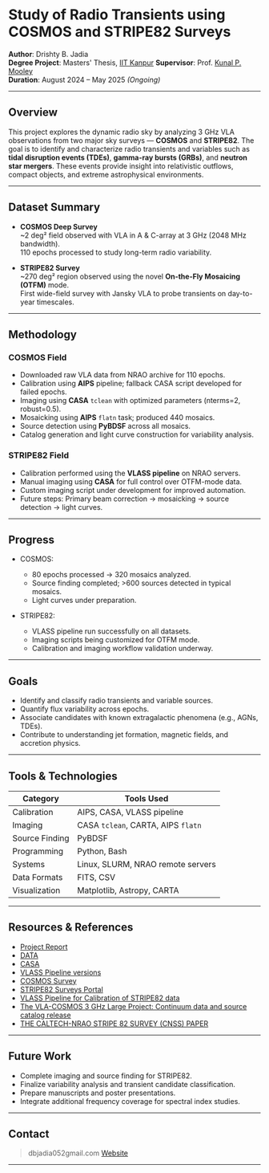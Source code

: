 # Study of Radio Transients using COSMOS and STRIPE82 Surveys

**Author**: Drishty B. Jadia  
**Degree Project**: Masters' Thesis, [IIT Kanpur](https://www.iitk.ac.in/) 
**Supervisor**: Prof. [Kunal P. Mooley](https://sites.google.com/view/mooleylab/)  
**Duration**: August 2024 – May 2025 *(Ongoing)*  

---

## Overview

This project explores the dynamic radio sky by analyzing 3 GHz VLA observations from two major sky surveys — **COSMOS** and **STRIPE82**. The goal is to identify and characterize radio transients and variables such as **tidal disruption events (TDEs)**, **gamma-ray bursts (GRBs)**, and **neutron star mergers**. These events provide insight into relativistic outflows, compact objects, and extreme astrophysical environments.

---

## Dataset Summary

- **COSMOS Deep Survey**  
  ~2 deg² field observed with VLA in A & C-array at 3 GHz (2048 MHz bandwidth).  
  110 epochs processed to study long-term radio variability.

- **STRIPE82 Survey**  
  ~270 deg² region observed using the novel **On-the-Fly Mosaicing (OTFM)** mode.  
  First wide-field survey with Jansky VLA to probe transients on day-to-year timescales.

---

## Methodology

### COSMOS Field
- Downloaded raw VLA data from NRAO archive for 110 epochs.
- Calibration using **AIPS** pipeline; fallback CASA script developed for failed epochs.
- Imaging using **CASA** `tclean` with optimized parameters (nterms=2, robust=0.5).
- Mosaicking using **AIPS** `flatn` task; produced 440 mosaics.
- Source detection using **PyBDSF** across all mosaics.
- Catalog generation and light curve construction for variability analysis.

### STRIPE82 Field
- Calibration performed using the **VLASS pipeline** on NRAO servers.
- Manual imaging using **CASA** for full control over OTFM-mode data.
- Custom imaging script under development for improved automation.
- Future steps: Primary beam correction → mosaicking → source detection → light curves.

---

## Progress

- COSMOS:  
  - 80 epochs processed → 320 mosaics analyzed.  
  - Source finding completed; >600 sources detected in typical mosaics.  
  - Light curves under preparation.

- STRIPE82:  
  - VLASS pipeline run successfully on all datasets.  
  - Imaging scripts being customized for OTFM mode.  
  - Calibration and imaging workflow validation underway.

---

## Goals

- Identify and classify radio transients and variable sources.
- Quantify flux variability across epochs.
- Associate candidates with known extragalactic phenomena (e.g., AGNs, TDEs).
- Contribute to understanding jet formation, magnetic fields, and accretion physics.

---

## Tools & Technologies

| Category           | Tools Used                                 |
|--------------------|---------------------------------------------|
| Calibration        | AIPS, CASA, VLASS pipeline                  |
| Imaging            | CASA `tclean`, CARTA, AIPS `flatn`          |
| Source Finding     | PyBDSF                                      |
| Programming        | Python, Bash                                |
| Systems            | Linux, SLURM, NRAO remote servers           |
| Data Formats       | FITS, CSV                                   |
| Visualization      | Matplotlib, Astropy, CARTA                  |

---

## Resources & References

- [Project Report](./VLA_COSMOS_STRIPE82.pdf)
- [DATA](https://data.nrao.edu/portal/)
- [CASA](https://casa.nrao.edu/index_docs.shtml)
- [VLASS Pipeline versions](https://science.nrao.edu/vlass/vlass-pipeline-versions)
- [COSMOS Survey](https://cosmos.astro.caltech.edu/page/radio)
- [STRIPE82 Surveys Portal](http://www.tauceti.caltech.edu/stripe82/)
- [VLASS Pipeline for Calibration of STRIPE82 data](./hifv_compression.py)
- [The VLA-COSMOS 3 GHz Large Project: Continuum data and source catalog release](https://www.aanda.org/articles/aa/abs/2017/06/aa28704-16/aa28704-16.html)
- [THE CALTECH-NRAO STRIPE 82 SURVEY (CNSS) PAPER](https://iopscience.iop.org/article/10.3847/0004-637X/818/2/105/meta)

---

## Future Work

- Complete imaging and source finding for STRIPE82.
- Finalize variability analysis and transient candidate classification.
- Prepare manuscripts and poster presentations.
- Integrate additional frequency coverage for spectral index studies.

---

## Contact

> dbjadia052gmail.com 
> [Website](https://drishtyjadia05.github.io)

---
